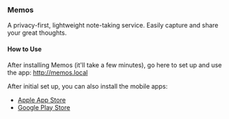 ### Memos

A privacy-first, lightweight note-taking service. Easily capture and share your great thoughts.

#### How to Use

After installing Memos (it'll take a few minutes), go here to set up and use the app: http://memos.local

After initial set up, you can also install the mobile apps:

- [Apple App Store](https://apps.apple.com/us/app/moe-memos/id1643902185)
- [Google Play Store](https://play.google.com/store/apps/details?id=me.mudkip.moememos)

